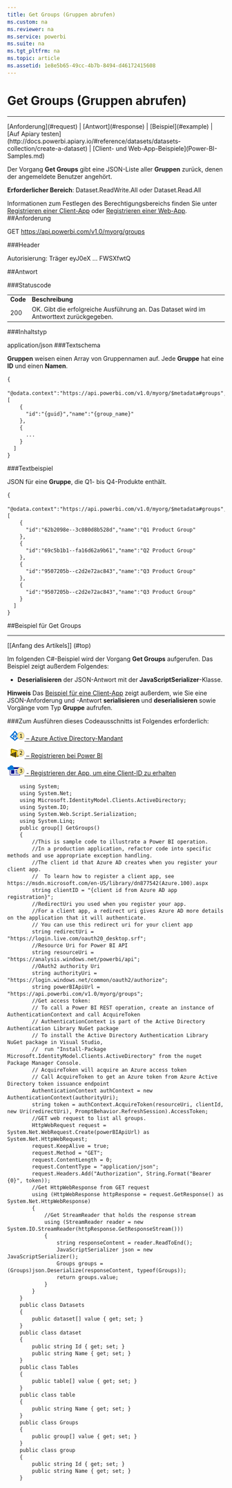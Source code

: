 ```yaml
---
title: Get Groups (Gruppen abrufen)
ms.custom: na
ms.reviewer: na
ms.service: powerbi
ms.suite: na
ms.tgt_pltfrm: na
ms.topic: article
ms.assetid: 1e8e5b65-49cc-4b7b-8494-d46172415608
---
```

# Get Groups (Gruppen abrufen)
---

<a name="top"/>
[Anforderung](#request) | [Antwort](#response) | [Beispiel](#example) | [Auf Apiary testen](http://docs.powerbi.apiary.io/#reference/datasets/datasets-collection/create-a-dataset) | [Client- und Web-App-Beispiele](Power-BI-Samples.md)

Der Vorgang **Get Groups** gibt eine JSON-Liste aller **Gruppen** zurück, denen der angemeldete Benutzer angehört.


**Erforderlicher Bereich**: Dataset.ReadWrite.All oder Dataset.Read.All

Informationen zum Festlegen des Berechtigungsbereichs finden Sie unter [Registrieren einer Client-App](https://msdn.microsoft.com/en-US/library/dn877542.aspx) oder [Registrieren einer Web-App](https://msdn.microsoft.com/en-us/library/dn985955.aspx).
<a name="request"/>
##Anforderung

GET https://api.powerbi.com/v1.0/myorg/groups

###Header

Autorisierung: Träger eyJ0eX ... FWSXfwtQ   
<a name="response"/>

##Antwort

###Statuscode

<table>
  <tr>
    <td>
      <b>Code</b>
    </td>
    <td>
      <b>Beschreibung</b>
    </td>
  </tr>
  <tr>
    <td>200</td>
    <td>OK. Gibt die erfolgreiche Ausführung an. Das Dataset wird im Antworttext zurückgegeben.</td>
  </tr>
</table>

###Inhaltstyp

application/json
###Textschema

**Gruppen** weisen einen Array von Gruppennamen auf.
Jede **Gruppe** hat eine **ID** und einen **Namen**.


    {
      "@odata.context":"https://api.powerbi.com/v1.0/myorg/$metadata#groups","value":[
        {
          "id":"{guid}","name":"{group_name}"
        },
        {
          ...
        }
      ]
    } 

###Textbeispiel

JSON für eine **Gruppe**, die Q1- bis Q4-Produkte enthält.

    {
      "@odata.context":"https://api.powerbi.com/v1.0/myorg/$metadata#groups","value":[
        {
          "id":"62b2098e--3c080d8b528d","name":"Q1 Product Group"
        },
        {
          "id":"69c5b1b1--fa16d62a9b61","name":"Q2 Product Group"
        },
        {
          "id":"9507205b--c2d2e72ac843","name":"Q3 Product Group"
        },
        {
          "id":"9507205b--c2d2e72ac843","name":"Q3 Product Group"
        }
      ]
    }

<a name="example"/>
##Beispiel für Get Groups

---

[[Anfang des Artikels]] (#top)

Im folgenden C#-Beispiel wird der Vorgang **Get Groups** aufgerufen.
Das Beispiel zeigt außerdem Folgendes:

- **Deserialisieren** der JSON-Antwort mit der **JavaScriptSerializer**-Klasse.

**Hinweis** Das [Beispiel für eine Client-App](Power-BI-client-app-sample.md) zeigt außerdem, wie Sie eine JSON-Anforderung und -Antwort **serialisieren** und **deserialisieren** sowie Vorgänge vom Typ **Gruppe** aufrufen.

###Zum Ausführen dieses Codeausschnitts ist Folgendes erforderlich:

[![s1](../Image/Samples-1.png) – Azure Active Directory-Mandant](Create+an+Azure+Active+Directory+tenant.md)

[![s2](../Image/Samples-2.png) – Registrieren bei Power BI](https://powerbi.microsoft.com)

[![s3](../Image/Samples-3.png) - Registrieren der App, um eine Client-ID zu erhalten](Register+a+client+app.md)


        using System;
        using System.Net;
        using Microsoft.IdentityModel.Clients.ActiveDirectory;
        using System.IO;
        using System.Web.Script.Serialization;
        using System.Linq;
        public group[] GetGroups()
        {
            //This is sample code to illustrate a Power BI operation. 
            //In a production application, refactor code into specific methods and use appropriate exception handling.
            //The client id that Azure AD creates when you register your client app.
            //  To learn how to register a client app, see https://msdn.microsoft.com/en-US/library/dn877542(Azure.100).aspx 
            string clientID = "{client id from Azure AD app registration}";
            //RedirectUri you used when you register your app.
            //For a client app, a redirect uri gives Azure AD more details on the application that it will authenticate.
            // You can use this redirect uri for your client app
            string redirectUri = "https://login.live.com/oauth20_desktop.srf";
            //Resource Uri for Power BI API
            string resourceUri = "https://analysis.windows.net/powerbi/api";
            //OAuth2 authority Uri
            string authorityUri = "https://login.windows.net/common/oauth2/authorize";
            string powerBIApiUrl = "https://api.powerbi.com/v1.0/myorg/groups";
            //Get access token: 
            // To call a Power BI REST operation, create an instance of AuthenticationContext and call AcquireToken
            // AuthenticationContext is part of the Active Directory Authentication Library NuGet package
            // To install the Active Directory Authentication Library NuGet package in Visual Studio, 
            //  run "Install-Package Microsoft.IdentityModel.Clients.ActiveDirectory" from the nuget Package Manager Console.
            // AcquireToken will acquire an Azure access token
            // Call AcquireToken to get an Azure token from Azure Active Directory token issuance endpoint
            AuthenticationContext authContext = new AuthenticationContext(authorityUri);
            string token = authContext.AcquireToken(resourceUri, clientId, new Uri(redirectUri), PromptBehavior.RefreshSession).AccessToken;
            //GET web request to list all groups.
            HttpWebRequest request = System.Net.WebRequest.Create(powerBIApiUrl) as System.Net.HttpWebRequest;
            request.KeepAlive = true;
            request.Method = "GET";
            request.ContentLength = 0;
            request.ContentType = "application/json";
            request.Headers.Add("Authorization", String.Format("Bearer {0}", token));
            //Get HttpWebResponse from GET request
            using (HttpWebResponse httpResponse = request.GetResponse() as System.Net.HttpWebResponse)
            {
                //Get StreamReader that holds the response stream
                using (StreamReader reader = new System.IO.StreamReader(httpResponse.GetResponseStream()))
                {
                    string responseContent = reader.ReadToEnd();
                    JavaScriptSerializer json = new JavaScriptSerializer();
                    Groups groups = (Groups)json.Deserialize(responseContent, typeof(Groups));
                    return groups.value;
                }
            }
        }
        public class Datasets
        {
            public dataset[] value { get; set; }
        }
        public class dataset
        {
            public string Id { get; set; }
            public string Name { get; set; }
        }
        public class Tables
        {
            public table[] value { get; set; }
        }
        public class table
        {
            public string Name { get; set; }
        }
        public class Groups
        {
            public group[] value { get; set; }
        }
        public class group
        {
            public string Id { get; set; }
            public string Name { get; set; }
        }



